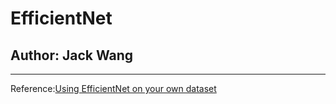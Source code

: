 # EfficientNet

## Author: Jack Wang

---
Reference:[Using EfficientNet on your own dataset](https://github.com/Levigty/EfficientNet-Pytorch)
